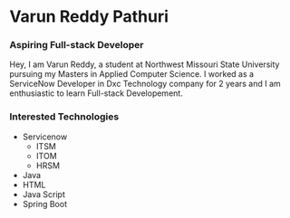 
# Varun Reddy Pathuri
### Aspiring Full-stack Developer

Hey, I am Varun Reddy, a student at Northwest Missouri State University pursuing my Masters in Applied Computer Science. I worked as a ServiceNow Developer in Dxc Technology company for 2 years and I am enthusiastic to learn Full-stack Developement.

### Interested Technologies
* Servicenow
  * ITSM
  * ITOM
  * HRSM
* Java
* HTML
* Java Script
* Spring Boot



